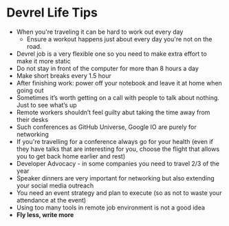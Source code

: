 # Devrel Life Tips

- When you're traveling it can be hard to work out every day
  - Ensure a workout happens just about every day you're not on the road.
- Devrel job is a very flexible one so you need to make extra effort to make it more static
- Do not stay in front of the computer for more than 8 hours a day
- Make short breaks every 1.5 hour
- After finishing work: power off your notebook and leave it at home when going out
- Sometimes it’s worth getting on a call with people to talk about nothing. Just to see what’s up
- Remote workers shouldn’t feel guilty abut taking the time away from their desks
- Such conferences as GitHub Universe, Google IO are purely for networking
- If you're travelling for a conference always go for your health (even if they have talks that are interesting for you, choose the flight that allows you to get back home earlier and rest)
- Developer Advocacy - in some companies you need to travel 2/3 of the year
- Speaker dinners are very important for networking but also extending your social media outreach
- You need an event strategy and plan to execute (so as not to waste your attendance at the event)
- Using too many tools in remote job environment is not a good idea
- **Fly less, write more**
